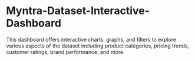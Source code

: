 # Myntra-Dataset-Interactive-Dashboard
This dashboard offers interactive charts, graphs, and filters to explore various aspects of the dataset including product categories, pricing trends, customer ratings, brand performance, and more.
